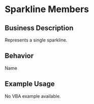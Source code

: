 # Sparkline Members

## Business Description
Represents a single sparkline.

## Behavior
Name

## Example Usage
No VBA example available.